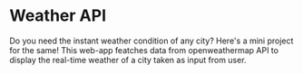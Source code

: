 # Weather API
Do you need the instant weather condition of any city? Here's a mini project for the same! This web-app featches data from openweathermap API to display the real-time weather of a city taken as input from user.
